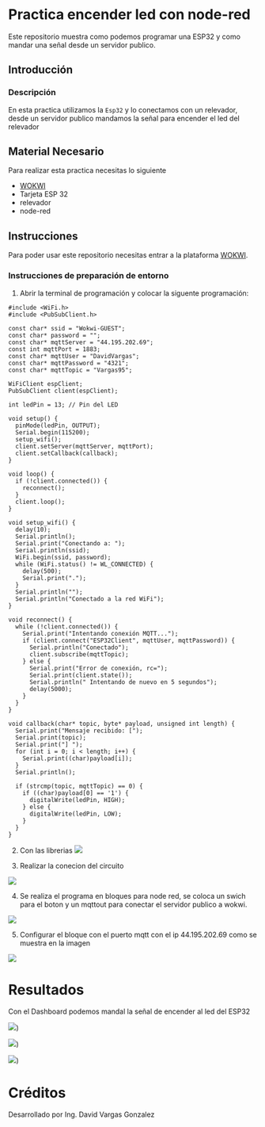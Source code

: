 # Practica encender led con node-red
Este repositorio muestra como podemos programar una ESP32 y como mandar una señal desde un servidor publico.

## Introducción

### Descripción

En esta practica utilizamos la ```Esp32``` y lo conectamos con un relevador, desde un servidor publico mandamos la señal para encender el led del relevador 

## Material Necesario

Para realizar esta practica necesitas lo siguiente

- [WOKWI](https://https://wokwi.com/)
- Tarjeta ESP 32
- relevador
- node-red



## Instrucciones


Para poder usar este repositorio necesitas entrar a la plataforma [WOKWI](https://https://wokwi.com/).


### Instrucciones de preparación de entorno 

1. Abrir la terminal de programación y colocar la siguente programación:

```
#include <WiFi.h>
#include <PubSubClient.h>

const char* ssid = "Wokwi-GUEST";
const char* password = "";
const char* mqttServer = "44.195.202.69";
const int mqttPort = 1883;
const char* mqttUser = "DavidVargas";
const char* mqttPassword = "4321";
const char* mqttTopic = "Vargas95";

WiFiClient espClient;
PubSubClient client(espClient);

int ledPin = 13; // Pin del LED

void setup() {
  pinMode(ledPin, OUTPUT);
  Serial.begin(115200);
  setup_wifi();
  client.setServer(mqttServer, mqttPort);
  client.setCallback(callback);
}

void loop() {
  if (!client.connected()) {
    reconnect();
  }
  client.loop();
}

void setup_wifi() {
  delay(10);
  Serial.println();
  Serial.print("Conectando a: ");
  Serial.println(ssid);
  WiFi.begin(ssid, password);
  while (WiFi.status() != WL_CONNECTED) {
    delay(500);
    Serial.print(".");
  }
  Serial.println("");
  Serial.println("Conectado a la red WiFi");
}

void reconnect() {
  while (!client.connected()) {
    Serial.print("Intentando conexión MQTT...");
    if (client.connect("ESP32Client", mqttUser, mqttPassword)) {
      Serial.println("Conectado");
      client.subscribe(mqttTopic);
    } else {
      Serial.print("Error de conexión, rc=");
      Serial.print(client.state());
      Serial.println(" Intentando de nuevo en 5 segundos");
      delay(5000);
    }
  }
}

void callback(char* topic, byte* payload, unsigned int length) {
  Serial.print("Mensaje recibido: [");
  Serial.print(topic);
  Serial.print("] ");
  for (int i = 0; i < length; i++) {
    Serial.print((char)payload[i]);
  }
  Serial.println();

  if (strcmp(topic, mqttTopic) == 0) {
    if ((char)payload[0] == '1') {
      digitalWrite(ledPin, HIGH);
    } else {
      digitalWrite(ledPin, LOW);
    }
  }
}
```
2. Con las librerias
![](https://github.com/DavidVar95/Practica-encender-led-con-node-red/blob/main/Captura%20de%20pantalla%202023-06-17%2012.23.40.png?raw=true)

3. Realizar la conecion del circuito

![](https://github.com/DavidVar95/Practica-encender-led-con-node-red/blob/main/Captura%20de%20pantalla%202023-06-17%2012.34.45.png?raw=true)

4. Se realiza el programa en bloques para node red, se coloca un swich para el boton y un mqttout para conectar el servidor publico a wokwi.

![](https://github.com/DavidVar95/Practica-encender-led-con-node-red/blob/main/Captura%20de%20pantalla%202023-06-17%2012.37.41.png?raw=true)

5. Configurar el bloque con el puerto mqtt con el ip 44.195.202.69 como se muestra en la imagen

![](https://github.com/DavidVar95/Practica-encender-led-con-node-red/blob/main/Captura%20de%20pantalla%202023-06-17%2012.44.29.png?raw=true)


# Resultados

Con el Dashboard podemos mandal la señal de encender al led del ESP32


![](https://github.com/DavidVar95/Practica-encender-led-con-node-red/blob/main/Captura%20de%20pantalla%202023-06-17%2012.02.06.png?raw=true))

![](https://github.com/DavidVar95/Practica-encender-led-con-node-red/blob/main/Captura%20de%20pantalla%202023-06-17%2012.29.18.png?raw=true))

![](https://github.com/DavidVar95/Practica-encender-led-con-node-red/blob/main/Captura%20de%20pantalla%202023-06-17%2012.29.30.png?raw=true))

# Créditos

Desarrollado por Ing. David Vargas Gonzalez

